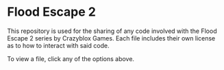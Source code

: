 # Flood Escape 2
This repository is used for the sharing of any code involved with the Flood Escape 2 series by Crazyblox Games.
Each file includes their own license as to how to interact with said code.

To view a file, click any of the options above.
